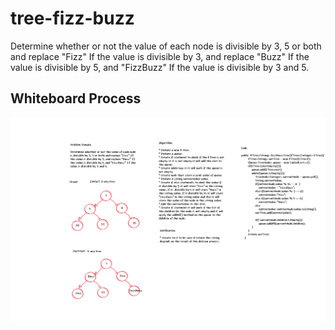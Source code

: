 # tree-fizz-buzz

Determine whether or not the value of each node is divisible by 3, 5 or both and replace "Fizz" If the value is divisible by 3, and replace "Buzz" If the value is divisible by 5, and "FizzBuzz" If the value is divisible by 3 and 5.

## Whiteboard Process

![tree-fizz-buzz](/challenges/binary-tree/app/src/main/java/binary/tree/images/code-18.txt.png)